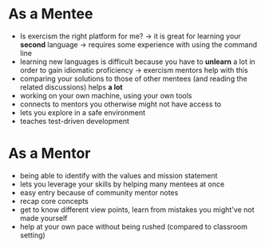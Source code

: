 # As a Mentee

- Is exercism the right platform for me?
  -> it is great for learning your **second** language
  -> requires some experience with using the command line
- learning new languages is difficult because you have to **unlearn** a lot in order to gain idiomatic proficiency
  -> exercism mentors help with this
- comparing your solutions to those of other mentees (and reading the related discussions) helps **a lot**
- working on your own machine, using your own tools
- connects to mentors you otherwise might not have access to
- lets you explore in a safe environment
- teaches test-driven development

# As a Mentor

- being able to identify with the values and mission statement
- lets you leverage your skills by helping many mentees at once
- easy entry because of community mentor notes
- recap core concepts
- get to know different view points, learn from mistakes you might've not made yourself
- help at your own pace without being rushed (compared to classroom setting)